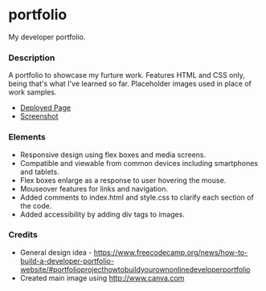 
# portfolio
My developer portfolio.

### Description
A portfolio to showcase my furture work. 
Features HTML and CSS only, being that's what I've learned so far.
Placeholder images used in place of work samples.

- [Deployed Page](https://jdharkness1.github.io/portfolio/)
- [Screenshot](https://jdharkness1.github.io/portfolio/assets/Screenshot%202023-01-03%20at%204.51.53%20PM.png)

### Elements

- Responsive design using flex boxes and media screens.
- Compatible and viewable from common devices including smartphones and tablets.
- Flex boxes enlarge as a response to user hovering the mouse. 
- Mouseover features for links and navigation.
- Added comments to index.html and style.css to clarify each section of the code. 
- Added accessibility by adding div tags to images.

### Credits
- General design idea - https://www.freecodecamp.org/news/how-to-build-a-developer-portfolio-website/#portfolioprojecthowtobuildyourownonlinedeveloperportfolio
- Created main image using http://www.canva.com

